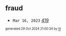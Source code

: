 ## fraud


* <code>Mar 16, 2023</code> [419](2023-03-16T08-28-05-419.md)

<sup><sub>generated 29 Oct 2024 21:00:34 by <a href='https://github.com/senorprogrammer/til'>til</a></sub></sup>
